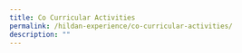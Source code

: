 ```yaml
---
title: Co Curricular Activities
permalink: /hildan-experience/co-curricular-activities/
description: ""
---
```

